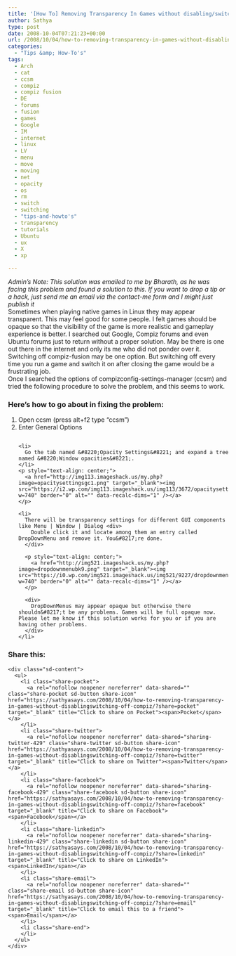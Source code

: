 ```yaml
---
title: '[How To] Removing Transparency In Games without disabling/switching off Compiz'
author: Sathya
type: post
date: 2008-10-04T07:21:23+00:00
url: /2008/10/04/how-to-removing-transparency-in-games-without-disablingswitching-off-compiz/
categories:
  - "Tips &amp; How-To's"
tags:
  - Arch
  - cat
  - ccsm
  - compiz
  - compiz fusion
  - DE
  - forums
  - fusion
  - games
  - Google
  - IM
  - internet
  - linux
  - LV
  - menu
  - move
  - moving
  - net
  - opacity
  - os
  - rm
  - switch
  - switching
  - "tips-and-howto's"
  - transparency
  - tutorials
  - Ubuntu
  - ux
  - X
  - xp

---
```

<div>
  <em>Admin&#8217;s Note: This solution was emailed to me by Bharath, as he was facing this problem and found a solution to this. If you want to drop a tip or a hack, just send me an email via the contact-me form and I might just publish it</em>
</div>

<div>
  Sometimes when playing native games in Linux they may appear transparent. This may feel good for some people. I felt games should be opaque so that the visibility of the game is more realistic and gameplay experience is better. I searched out Google, Compiz forums and even Ubuntu forums just to return without a proper solution. May be there is one out there in the internet and only its me who did not ponder over it. Switching off compiz-fusion may be one option. But switching off every time you run a game and switch it on after closing the game would be a frustrating job.
</div>

<div>
  <!--more-->
</div>

<div>
  Once I searched the options of compizconfig-settings-manager (ccsm) and tried the following procedure to solve the problem, and this seems to work.
</div>

### Here&#8217;s how to go about in fixing the problem:

<div>
  <ol>
    <li>
      Open ccsm (press alt+f2 type &#8220;ccsm&#8221;)
    </li>
    <li>
      Enter General Options
    </li>
    <p style="text-align: center;">
      <a href="http://img215.imageshack.us/my.php?image=generaloptionsmu5.png" target="_blank"><img class="aligncenter" src="https://i1.wp.com/img215.imageshack.us/img215/8900/generaloptionsmu5.th.png?w=740" border="0" alt="" data-recalc-dims="1" /></a>
    </p>
    
    <li>
      Go the tab named &#8220;Opacity Settings&#8221; and expand a tree named &#8220;Window opacities&#8221;.
    </li>
    <p style="text-align: center;">
      <a href="http://img113.imageshack.us/my.php?image=opacitysettingsgc1.png" target="_blank"><img src="https://i2.wp.com/img113.imageshack.us/img113/3672/opacitysettingsgc1.th.png?w=740" border="0" alt="" data-recalc-dims="1" /></a>
    </p>
    
    <li>
      There will be transparency settings for different GUI components like Menu | Window | Dialog <div>
        Double click it and locate among them an entry called DropDownMenu and remove it. You&#8217;re done.
      </div>
      
      <p style="text-align: center;">
        <a href="http://img521.imageshack.us/my.php?image=dropdownmenubk9.png" target="_blank"><img src="https://i0.wp.com/img521.imageshack.us/img521/9227/dropdownmenubk9.th.png?w=740" border="0" alt="" data-recalc-dims="1" /></a>
      </p>
      
      <div>
        DropDownMenus may appear opaque but otherwise there shouldn&#8217;t be any problems. Games will be full opaque now. Please let me know if this solution works for you or if you are having other problems.
      </div>
    </li>
  </ol>
</div>

<div class="sharedaddy sd-sharing-enabled">
  <div class="robots-nocontent sd-block sd-social sd-social-icon-text sd-sharing">
    <h3 class="sd-title">
      Share this:
    </h3>
    
    <div class="sd-content">
      <ul>
        <li class="share-pocket">
          <a rel="nofollow noopener noreferrer" data-shared="" class="share-pocket sd-button share-icon" href="https://sathyasays.com/2008/10/04/how-to-removing-transparency-in-games-without-disablingswitching-off-compiz/?share=pocket" target="_blank" title="Click to share on Pocket"><span>Pocket</span></a>
        </li>
        <li class="share-twitter">
          <a rel="nofollow noopener noreferrer" data-shared="sharing-twitter-429" class="share-twitter sd-button share-icon" href="https://sathyasays.com/2008/10/04/how-to-removing-transparency-in-games-without-disablingswitching-off-compiz/?share=twitter" target="_blank" title="Click to share on Twitter"><span>Twitter</span></a>
        </li>
        <li class="share-facebook">
          <a rel="nofollow noopener noreferrer" data-shared="sharing-facebook-429" class="share-facebook sd-button share-icon" href="https://sathyasays.com/2008/10/04/how-to-removing-transparency-in-games-without-disablingswitching-off-compiz/?share=facebook" target="_blank" title="Click to share on Facebook"><span>Facebook</span></a>
        </li>
        <li class="share-linkedin">
          <a rel="nofollow noopener noreferrer" data-shared="sharing-linkedin-429" class="share-linkedin sd-button share-icon" href="https://sathyasays.com/2008/10/04/how-to-removing-transparency-in-games-without-disablingswitching-off-compiz/?share=linkedin" target="_blank" title="Click to share on LinkedIn"><span>LinkedIn</span></a>
        </li>
        <li class="share-email">
          <a rel="nofollow noopener noreferrer" data-shared="" class="share-email sd-button share-icon" href="https://sathyasays.com/2008/10/04/how-to-removing-transparency-in-games-without-disablingswitching-off-compiz/?share=email" target="_blank" title="Click to email this to a friend"><span>Email</span></a>
        </li>
        <li class="share-end">
        </li>
      </ul>
    </div>
  </div>
</div>